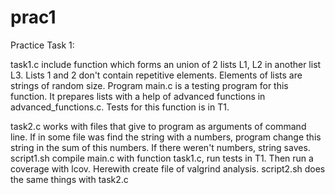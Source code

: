 # prac1
Practice Task 1:

task1.c include function which forms an union of 2 lists L1, L2 in another list L3. Lists 1 and 2 don't contain repetitive elements. Elements of lists are strings of random size.
Program main.c is a testing program for this function. It prepares lists with a help of advanced functions in advanced_functions.c. Tests for this function is in T1.

task2.c works with files that give to program as arguments of command line. If in some file was find the string with a numbers, 
program change this string in the sum of this numbers. If there weren't numbers, string saves.
script1.sh compile main.c with function task1.c, run tests in T1. Then run a coverage with lcov. Herewith create file of valgrind analysis.
script2.sh does the same things with task2.c
